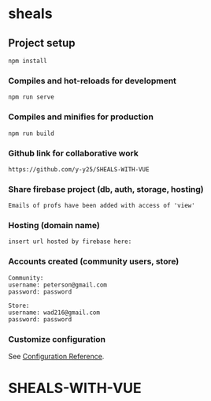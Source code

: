 # sheals

## Project setup
```
npm install
```

### Compiles and hot-reloads for development
```
npm run serve
```

### Compiles and minifies for production
```
npm run build
```

### Github link for collaborative work
```
https://github.com/y-y25/SHEALS-WITH-VUE
```

### Share firebase project (db, auth, storage, hosting)
```
Emails of profs have been added with access of 'view'
```

### Hosting (domain name)
```
insert url hosted by firebase here: 
```

### Accounts created (community users, store)
```
Community:
username: peterson@gmail.com
password: password

Store:
username: wad216@gmail.com
password: password

```

### Customize configuration
See [Configuration Reference](https://cli.vuejs.org/config/).
# SHEALS-WITH-VUE

